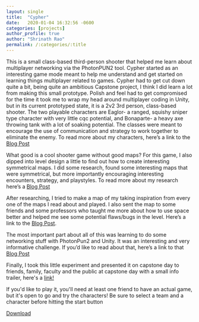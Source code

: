 ```yaml
---
layout: single
title:  "Cypher"
date:   2020-01-04 16:32:56 -0600
categories: [projects] 
author_profile: true
author: "Shrinath Rao"
permalink: /:categories/:title
---
```

This is a small class-based third-person shooter that helped me learn about multiplayer networking via the PhotonPUN2 tool.
Cypher started as an interesting game mode meant to help me understand and get started on learning things multiplayer related to games. Cypher had to get cut down quite a bit, being quite an ambitious Capstone project, I think I did learn a lot from making this small prototype. Polish and feel had to get compromised for the time it took me to wrap my head around multiplayer coding in Unity, but in its current prototyped state, it is a 2v2 3rd person, class-based shooter. The two playable characters are Eaglor- a ranged, squishy sniper type character with very little cqc potential, and Bonaparte- a heavy axe throwing tank with a lot of soaking potential. The classes were meant to encourage the use of communication and strategy to work together to eliminate the enemy. To read more about my characters, here’s a link to the <a href="https://shrinathrao97.github.io/blog/WIP-4#">Blog Post</a>

What good is a cool shooter game without good maps? For this game, I also dipped into level design a little to find out how to create interesting symmetrical maps. I did some research, found some interesting maps that were symmetrical, but more importantly encouraging interesting encounters, strategy, and playstyles. To read more about my research here’s a <a href="https://shrinathrao97.github.io/blog/WIP-2">Blog Post</a> 

After researching, I tried to make a map of my taking inspiration from every one of the maps I read about and played. I also sent the map to some friends and some professors who taught me more about how to use space better and helped me see some potential flaws/bugs in the level. Here’s a link to the <a href="https://shrinathrao97.github.io/blog/WIP-3">Blog Post</a>.

The most important part about all of this was learning to do some networking stuff with PhotonPun2 and Unity. It was an interesting and very informative challenge. If you’d like to read about that, here’s a link to that <a href="https://shrinathrao97.github.io/blog/WIP-5">Blog Post</a>

Finally, I took this little experiment and presented it on capstone day to friends, family, faculty and the public at capstone day with a small info trailer, here's a <a href="https://youtu.be/05E04-Kdfa0">link!</a>  

If you'd like to play it, you'll need at least one friend to have an actual game, but it's open to go and try the characters! Be sure to select a team and a character before hitting the start button

<a href="https://drive.google.com/drive/folders/1zri0p-yehAbd7FwBx1jKvEryKQQnQ3iZ?usp=sharing">Download </a>


